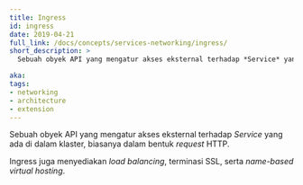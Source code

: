 ```yaml
---
title: Ingress
id: ingress
date: 2019-04-21
full_link: /docs/concepts/services-networking/ingress/
short_description: >
  Sebuah obyek API yang mengatur akses eksternal terhadap *Service* yang ada di dalam klaster, biasanya dalam bentuk *request* HTTP.

aka:
tags:
- networking
- architecture
- extension
---
```

 Sebuah obyek API yang mengatur akses eksternal terhadap *Service* yang ada di dalam klaster, biasanya dalam bentuk *request* HTTP.

<!--more-->

Ingress juga menyediakan *load balancing*, terminasi SSL, serta *name-based virtual hosting*.

